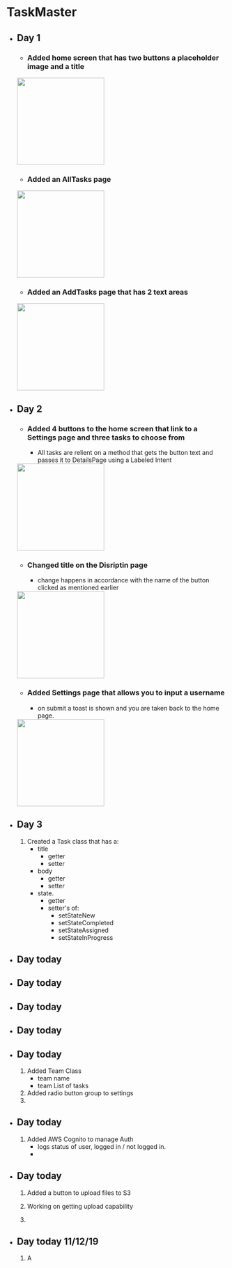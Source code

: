 # TaskMaster
*  ## Day 1
    * ### Added home screen that has two buttons a placeholder image and a title

    <img src="./screenshots/homeDay1.png" width="200px">

    * ### Added an AllTasks page
    
    <img src="./screenshots/allTasksDay1.png" width="200px">

    * ### Added an AddTasks page that has 2 text areas

    <img src="./screenshots/addTaskDay1.png" width="200px">







* ## Day 2
    * ### Added 4 buttons to the home screen that link to a Settings page and three tasks to choose from
        * All tasks are relient on a method that gets the button text and passes it to DetailsPage using a Labeled Intent

    <img src="./screenshots/homeDay2.png" width="200px">

    * ### Changed title on the Disriptin page
        * change happens in accordance with the name of the button clicked as mentioned earlier

    <img src="./screenshots/detailsPageDay2.png" width="200px">

    * ### Added Settings page that allows you to input a username
        * on submit a toast is shown and you are taken back to the home page.

    <img src="./screenshots/settingsDay2.png" width="200px">






* ## Day 3
    1. Created a Task class that has a:
        * title
            * getter
            * setter
        * body
            * getter
            * setter
        * state.
            * getter
            * setter's of:
                * setStateNew
                * setStateCompleted
                * setStateAssigned
                * setStateInProgress

* ## Day today

* ## Day today

* ## Day today

* ## Day today


* ## Day today
    1. Added Team Class
        * team name
        * team List of tasks
    2. Added radio button group to settings
    3.


* ## Day today
    1. Added AWS Cognito to  manage Auth
        * logs status of user, logged in / not logged in.
        *


* ## Day today
    1. Added a button to upload files to S3
    
    2. Working on getting upload capability

    3.

* ## Day today 11/12/19
    1. A 





